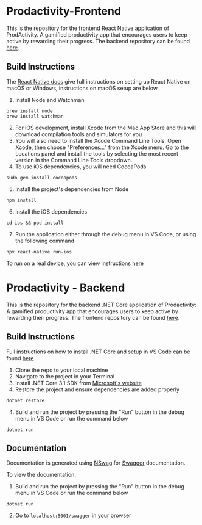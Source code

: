 # Prodactivity-Frontend
This is the repository for the frontend React Native application of ProdActivity. A gamified productivity app that encourages users to keep active by rewarding their progress. The backend repository can be found [here](https://github.com/rileydnorris/Prodactivity-Backend).

## Build Instructions
The [React Native docs](https://reactnative.dev/docs/environment-setup) give full instructions on setting up React Native on macOS or Windows, instructions on macOS setup are below.

1. Install Node and Watchman
```
brew install node
brew install watchman
```
2. For iOS development, install Xcode from the Mac App Store and this will download compilation tools and simulators for you
3. You will also need to install the Xcode Command Line Tools. Open Xcode, then choose "Preferences..." from the Xcode menu. Go to the Locations panel and install the tools by selecting the most recent version in the Command Line Tools dropdown.
4. To use iOS dependencies, you will need CocoaPods
```
sudo gem install cocoapods
```
5. Install the project's dependencies from Node
```
npm install
```
6. Install the iOS dependencies
```
cd ios && pod install
```
7. Run the application either through the debug menu in VS Code, or using the following command
```
npx react-native run-ios
```

To run on a real device, you can view instructions [here](https://reactnative.dev/docs/running-on-device)



# Prodactivity - Backend
This is the repository for the backend .NET Core application of Prodactivity: A gamified productivity app that encourages users to keep active by rewarding their progress. The frontend repository can be found [here](https://github.com/rileydnorris/Prodactivity-Frontend).

## Build Instructions
Full instructions on how to install .NET Core and setup in VS Code can be found [here](https://docs.microsoft.com/en-us/dotnet/core/tutorials/using-on-macos)

1. Clone the repo to your local machine
2. Navigate to the project in your Terminal
3. Install .NET Core 3.1 SDK from [Microsoft's website](https://dotnet.microsoft.com/download)
3. Restore the project and ensure dependencies are added properly
```
dotnet restore
```
4. Build and run the project by pressing the "Run" button in the debug menu in VS Code or run the command below
```
dotnet run
```

## Documentation
Documentation is generated using [NSwag](https://github.com/RicoSuter/NSwag) for [Swagger](https://swagger.io/) documentation.

To view the documentation:
1. Build and run the project by pressing the "Run" button in the debug menu in VS Code or run the command below
```
dotnet run
```
2. Go to `localhost:5001/swagger` in your browser
